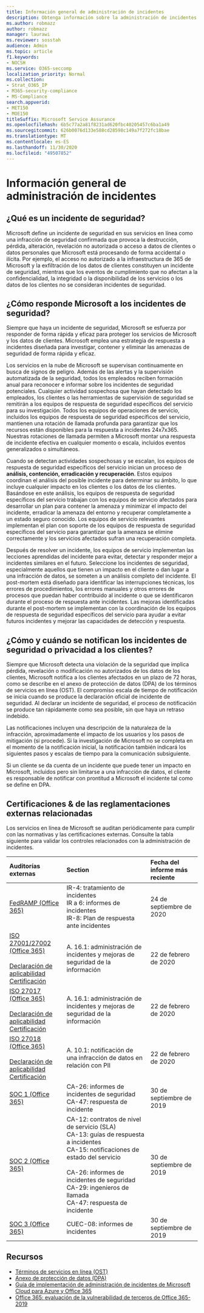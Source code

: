 ```yaml
---
title: Información general de administración de incidentes
description: Obtenga información sobre la administración de incidentes en Microsoft 365
ms.author: robmazz
author: robmazz
manager: laurawi
ms.reviewer: sosstah
audience: Admin
ms.topic: article
f1.keywords:
- NOCSH
ms.service: O365-seccomp
localization_priority: Normal
ms.collection:
- Strat_O365_IP
- M365-security-compliance
- MS-Compliance
search.appverid:
- MET150
- MOE150
titleSuffix: Microsoft Service Assurance
ms.openlocfilehash: 6b5c77a2a81f8231ad620fbc40205457c6ba1a49
ms.sourcegitcommit: 626b0076d133e588cd28598c149a7f272fc18bae
ms.translationtype: MT
ms.contentlocale: es-ES
ms.lasthandoff: 11/30/2020
ms.locfileid: "49507852"
---
```

# <a name="incident-management-overview"></a>Información general de administración de incidentes

## <a name="what-is-a-security-incident"></a>¿Qué es un incidente de seguridad?

Microsoft define un incidente de seguridad en sus servicios en línea como una infracción de seguridad confirmada que provoca la destrucción, pérdida, alteración, revelación no autorizada o acceso a datos de clientes o datos personales que Microsoft está procesando de forma accidental o ilícita. Por ejemplo, el acceso no autorizado a la infraestructura de 365 de Microsoft y la exfiltración de los datos de clientes constituyen un incidente de seguridad, mientras que los eventos de cumplimiento que no afectan a la confidencialidad, la integridad o la disponibilidad de los servicios o los datos de los clientes no se consideran incidentes de seguridad.

## <a name="how-does-microsoft-respond-to-security-incidents"></a>¿Cómo responde Microsoft a los incidentes de seguridad?

Siempre que haya un incidente de seguridad, Microsoft se esfuerza por responder de forma rápida y eficaz para proteger los servicios de Microsoft y los datos de clientes. Microsoft emplea una estrategia de respuesta a incidentes diseñada para investigar, contener y eliminar las amenazas de seguridad de forma rápida y eficaz.

Los servicios en la nube de Microsoft se supervisan continuamente en busca de signos de peligro. Además de las alertas y la supervisión automatizada de la seguridad, todos los empleados reciben formación anual para reconocer e informar sobre los incidentes de seguridad potenciales. Cualquier actividad sospechosa que hayan detectado los empleados, los clientes o las herramientas de supervisión de seguridad se remitirán a los equipos de respuesta de seguridad específicos del servicio para su investigación. Todos los equipos de operaciones de servicio, incluidos los equipos de respuesta de seguridad específicos del servicio, mantienen una rotación de llamada profunda para garantizar que los recursos están disponibles para la respuesta a incidentes 24x7x365. Nuestras rotaciones de llamada permiten a Microsoft montar una respuesta de incidente efectiva en cualquier momento o escala, incluidos eventos generalizados o simultáneos.

Cuando se detectan actividades sospechosas y se escalan, los equipos de respuesta de seguridad específicos del servicio inician un proceso de **análisis, contención, erradicación y recuperación**. Estos equipos coordinan el análisis del posible incidente para determinar su ámbito, lo que incluye cualquier impacto en los clientes o los datos de los clientes. Basándose en este análisis, los equipos de respuesta de seguridad específicos del servicio trabajan con los equipos de servicio afectados para desarrollar un plan para contener la amenaza y minimizar el impacto del incidente, erradicar la amenaza del entorno y recuperar completamente a un estado seguro conocido. Los equipos de servicio relevantes implementan el plan con soporte de los equipos de respuesta de seguridad específicos del servicio para garantizar que la amenaza se elimine correctamente y los servicios afectados sufran una recuperación completa.

Después de resolver un incidente, los equipos de servicio implementan las lecciones aprendidas del incidente para evitar, detectar y responder mejor a incidentes similares en el futuro. Seleccione los incidentes de seguridad, especialmente aquellos que tienen un impacto en el cliente o dan lugar a una infracción de datos, se someten a un análisis completo del incidente. El post-mortem está diseñado para identificar las interrupciones técnicas, los errores de procedimientos, los errores manuales y otros errores de procesos que puedan haber contribuido al incidente o que se identificaron durante el proceso de respuesta ante incidentes. Las mejoras identificadas durante el post-mortem se implementan con la coordinación de los equipos de respuesta de seguridad específicos del servicio para ayudar a evitar futuros incidentes y mejorar las capacidades de detección y respuesta.

## <a name="how-and-when-are-customers-notified-of-security-or-privacy-incidents"></a>¿Cómo y cuándo se notifican los incidentes de seguridad o privacidad a los clientes?

Siempre que Microsoft detecta una violación de la seguridad que implica pérdida, revelación o modificación no autorizados de los datos de los clientes, Microsoft notifica a los clientes afectados en un plazo de 72 horas, como se describe en el anexo de protección de datos (DPA) de los términos de servicios en línea (OST). El compromiso escala de tiempo de notificación se inicia cuando se produce la declaración oficial de incidente de seguridad. Al declarar un incidente de seguridad, el proceso de notificación se produce tan rápidamente como sea posible, sin que haya un retraso indebido.

Las notificaciones incluyen una descripción de la naturaleza de la infracción, aproximadamente el impacto de los usuarios y los pasos de mitigación (si procede). Si la investigación de Microsoft no se completa en el momento de la notificación inicial, la notificación también indicará los siguientes pasos y escalas de tiempo para la comunicación subsiguiente.

Si un cliente se da cuenta de un incidente que puede tener un impacto en Microsoft, incluidos pero sin limitarse a una infracción de datos, el cliente es responsable de notificar con prontitud a Microsoft el incidente tal como se define en DPA.

## <a name="related-external-regulations--certifications"></a>Certificaciones & de las reglamentaciones externas relacionadas

Los servicios en línea de Microsoft se auditan periódicamente para cumplir con las normativas y las certificaciones externas. Consulte la tabla siguiente para validar los controles relacionados con la administración de incidentes.

| **Auditorías externas** | **Section** | **Fecha del informe más reciente** |
|:--------------------|:------------|:-----------------------|
| [FedRAMP (Office 365)](https://compliance.microsoft.com/compliancemanager) | IR-4: tratamiento de incidentes <br> IR a 6: informes de incidentes <br> IR-8: Plan de respuesta ante incidentes | 24 de septiembre de 2020 |
| [ISO 27001/27002 (Office 365)](https://servicetrust.microsoft.com/ViewPage/MSComplianceGuideV3?command=Download&downloadType=Document&downloadId=d7864d4f-e053-4cc4-a964-fa526d07c3be&tab=7027ead0-3d6b-11e9-b9e1-290b1eb4cdeb&docTab=7027ead0-3d6b-11e9-b9e1-290b1eb4cdeb_ISO_Reports) <br><br> [Declaración de aplicabilidad](https://servicetrust.microsoft.com/ViewPage/MSComplianceGuide?command=Download&downloadType=Document&downloadId=8ee1e46b-2ada-4e7b-bb7d-4c55a8cb6fcd&docTab=4ce99610-c9c0-11e7-8c2c-f908a777fa4d_ISO_Reports) <br> [Certificación](https://servicetrust.microsoft.com/ViewPage/MSComplianceGuideV3?command=Download&downloadType=Document&downloadId=1e84a14a-2468-45ac-9412-5e53250d57ec&tab=7027ead0-3d6b-11e9-b9e1-290b1eb4cdeb&docTab=7027ead0-3d6b-11e9-b9e1-290b1eb4cdeb_ISO_Reports) | A. 16.1: administración de incidentes y mejoras de seguridad de la información | 22 de febrero de 2020 |
| [ISO 27017 (Office 365)](https://servicetrust.microsoft.com/ViewPage/MSComplianceGuideV3?command=Download&downloadType=Document&downloadId=d7864d4f-e053-4cc4-a964-fa526d07c3be&tab=7027ead0-3d6b-11e9-b9e1-290b1eb4cdeb&docTab=7027ead0-3d6b-11e9-b9e1-290b1eb4cdeb_ISO_Reports) <br><br> [Declaración de aplicabilidad](https://servicetrust.microsoft.com/ViewPage/MSComplianceGuide?command=Download&downloadType=Document&downloadId=8ee1e46b-2ada-4e7b-bb7d-4c55a8cb6fcd&docTab=4ce99610-c9c0-11e7-8c2c-f908a777fa4d_ISO_Reports) <br> [Certificación](https://servicetrust.microsoft.com/ViewPage/MSComplianceGuideV3?command=Download&downloadType=Document&downloadId=70de0999-5451-43a3-9ef4-761e8fbfb1a3&tab=7027ead0-3d6b-11e9-b9e1-290b1eb4cdeb&docTab=7027ead0-3d6b-11e9-b9e1-290b1eb4cdeb_ISO_Reports) | A. 16.1: administración de incidentes y mejoras de seguridad de la información | 22 de febrero de 2020 |
| [ISO 27018 (Office 365)](https://servicetrust.microsoft.com/ViewPage/MSComplianceGuideV3?command=Download&downloadType=Document&downloadId=d7864d4f-e053-4cc4-a964-fa526d07c3be&tab=7027ead0-3d6b-11e9-b9e1-290b1eb4cdeb&docTab=7027ead0-3d6b-11e9-b9e1-290b1eb4cdeb_ISO_Reports) <br><br> [Declaración de aplicabilidad](https://servicetrust.microsoft.com/ViewPage/MSComplianceGuide?command=Download&downloadType=Document&downloadId=8ee1e46b-2ada-4e7b-bb7d-4c55a8cb6fcd&docTab=4ce99610-c9c0-11e7-8c2c-f908a777fa4d_ISO_Reports) <br> [Certificación](https://servicetrust.microsoft.com/ViewPage/MSComplianceGuideV3?command=Download&downloadType=Document&downloadId=43e89534-f48d-42ea-a7a7-3523ff516036&tab=7027ead0-3d6b-11e9-b9e1-290b1eb4cdeb&docTab=7027ead0-3d6b-11e9-b9e1-290b1eb4cdeb_ISO_Reports) | A. 10.1: notificación de una infracción de datos en relación con PII  | 22 de febrero de 2020 |
| [SOC 1 (Office 365)](https://servicetrust.microsoft.com/ViewPage/MSComplianceGuideV3?command=Download&downloadType=Document&downloadId=b07c0f7b-6bd5-4544-8255-7a5f14bf914a&tab=7027ead0-3d6b-11e9-b9e1-290b1eb4cdeb&docTab=7027ead0-3d6b-11e9-b9e1-290b1eb4cdeb_SOC_/_SSAE_16_Reports) | CA-26: informes de incidentes de seguridad <br> CA-47: respuesta de incidente | 30 de septiembre de 2019 |
| [SOC 2 (Office 365)](https://servicetrust.microsoft.com/ViewPage/MSComplianceGuideV3?command=Download&downloadType=Document&downloadId=fa062990-e758-4ddc-ace3-7fb21a301d09&tab=7027ead0-3d6b-11e9-b9e1-290b1eb4cdeb&docTab=7027ead0-3d6b-11e9-b9e1-290b1eb4cdeb_SOC_/_SSAE_16_Rep-11e9-b9e1-290b1eb4cdeb_SOC_/_SSAE_16_Reports) | CA-12: contratos de nivel de servicio (SLA) <br> CA-13: guías de respuesta a incidentes <br> CA-15: notificaciones de estado del servicio  <br>  <br> CA-26: informes de incidentes de seguridad <br> CA-29: ingenieros de llamada <br> CA-47: respuesta de incidente | 30 de septiembre de 2019 |
| [SOC 3 (Office 365)](https://servicetrust.microsoft.com/ViewPage/MSComplianceGuideV3?command=Download&downloadType=Document&downloadId=9df8b99b-96ce-49a9-bff4-268031dcc9a6&tab=7027ead0-3d6b-11e9-b9e1-290b1eb4cdeb&docTab=7027ead0-3d6b-11e9-b9e1-290b1eb4cdeb_SOC_/_SSAE_16_Reports) | CUEC-08: informes de incidentes  | 30 de septiembre de 2019  |

## <a name="resources"></a>Recursos

- [Términos de servicios en línea (OST)](https://www.microsoft.com/licensing/product-licensing/products)
- [Anexo de protección de datos (DPA)](https://www.microsoft.com/licensing/product-licensing/products)
- [Guía de implementación de administración de incidentes de Microsoft Cloud para Azure y Office 365](https://servicetrust.microsoft.com/ViewPage/TrustDocumentsV3?command=Download&downloadType=Document&downloadId=a8a7cb87-9710-4d09-8748-0835b6754e95&tab=7f51cb60-3d6c-11e9-b2af-7bb9f5d2d913&docTab=7f51cb60-3d6c-11e9-b2af-7bb9f5d2d913_FAQ_and_White_Papers)
- [Office 365: evaluación de la vulnerabilidad de terceros de Office 365-2019](https://servicetrust.microsoft.com/ViewPage/TrustDocumentsV3?command=Download&downloadType=Document&downloadId=e85e478f-2491-435d-9c1b-2f0ad7ca8e56&tab=7f51cb60-3d6c-11e9-b2af-7bb9f5d2d913&docTab=7f51cb60-3d6c-11e9-b2af-7bb9f5d2d913_Pen_Test_and_Security_Assessments)
